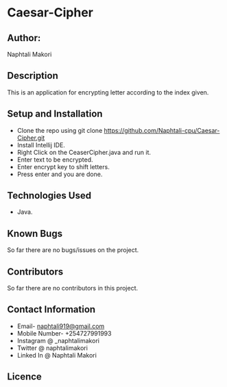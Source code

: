 # Caesar-Cipher
## Author:
Naphtali Makori

## Description
This is an application for encrypting letter according to the index given.

## Setup and Installation
* Clone the repo using git clone https://github.com/Naphtali-cpu/Caesar-Cipher.git
* Install Intellij IDE.
* Right Click on the CeaserCipher.java and run it.
* Enter text to be encrypted.
* Enter encrypt key to shift letters.
* Press enter and you are done.

## Technologies Used
* Java.

## Known Bugs
So far there are no bugs/issues on the project.

## Contributors
So far there are no contributors in this project.

## Contact Information
* Email- naphtali919@gmail.com
* Mobile Number- +254727991993
* Instagram @ _naphtalimakori
* Twitter @ naphtalimakori
* Linked In @ Naphtali Makori

## Licence


